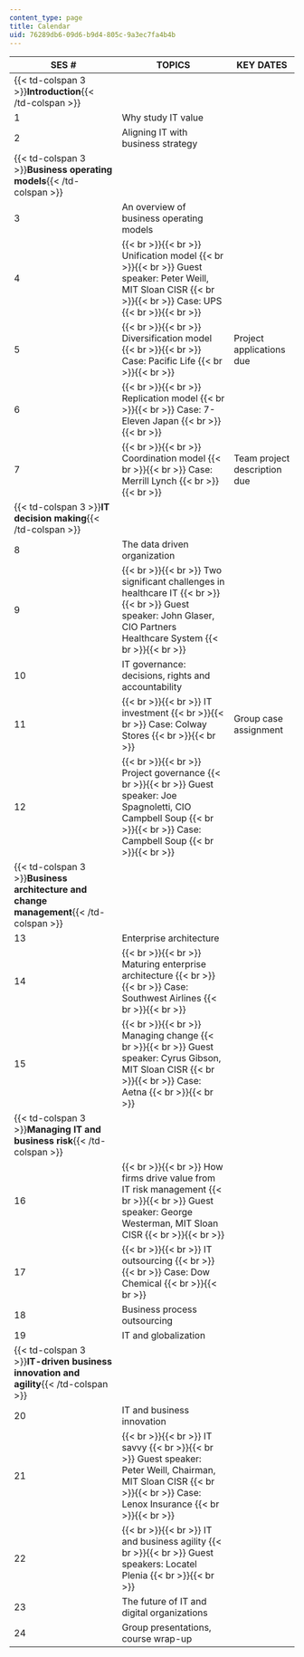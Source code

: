 ```yaml
---
content_type: page
title: Calendar
uid: 76289db6-09d6-b9d4-805c-9a3ec7fa4b4b
---
```


| SES # | TOPICS | KEY DATES |
| --- | --- | --- |
| {{< td-colspan 3 >}}**Introduction**{{< /td-colspan >}} |||
| 1 | Why study IT value | &nbsp; |
| 2 | Aligning IT with business strategy | &nbsp; |
| {{< td-colspan 3 >}}**Business operating models**{{< /td-colspan >}} |||
| 3 | An overview of business operating models || {{< td-colspan 3 >}}Project descriptions posted{{< /td-colspan >}} |||
| 4 |  {{< br >}}{{< br >}} Unification model {{< br >}}{{< br >}} Guest speaker: Peter Weill, MIT Sloan CISR {{< br >}}{{< br >}} Case: UPS {{< br >}}{{< br >}}  | &nbsp; |
| 5 |  {{< br >}}{{< br >}} Diversification model {{< br >}}{{< br >}} Case: Pacific Life {{< br >}}{{< br >}}  | Project applications due |
| 6 |  {{< br >}}{{< br >}} Replication model {{< br >}}{{< br >}} Case: 7-Eleven Japan {{< br >}}{{< br >}}  | &nbsp; |
| 7 |  {{< br >}}{{< br >}} Coordination model {{< br >}}{{< br >}} Case: Merrill Lynch {{< br >}}{{< br >}}  | Team project description due |
| {{< td-colspan 3 >}}**IT decision making**{{< /td-colspan >}} |||
| 8 | The data driven organization | &nbsp; |
| 9 |  {{< br >}}{{< br >}} Two significant challenges in healthcare IT {{< br >}}{{< br >}} Guest speaker: John Glaser, CIO Partners Healthcare System {{< br >}}{{< br >}}  | &nbsp; |
| 10 | IT governance: decisions, rights and accountability | &nbsp; |
| 11 |  {{< br >}}{{< br >}} IT investment {{< br >}}{{< br >}} Case: Colway Stores {{< br >}}{{< br >}}  | Group case assignment |
| 12 |  {{< br >}}{{< br >}} Project governance {{< br >}}{{< br >}} Guest speaker: Joe Spagnoletti, CIO Campbell Soup {{< br >}}{{< br >}} Case: Campbell Soup {{< br >}}{{< br >}}  | &nbsp; |
| {{< td-colspan 3 >}}**Business architecture and change management**{{< /td-colspan >}} |||
| 13 | Enterprise architecture | &nbsp; |
| 14 |  {{< br >}}{{< br >}} Maturing enterprise architecture {{< br >}}{{< br >}} Case: Southwest Airlines {{< br >}}{{< br >}}  | &nbsp; |
| 15 |  {{< br >}}{{< br >}} Managing change {{< br >}}{{< br >}} Guest speaker: Cyrus Gibson, MIT Sloan CISR {{< br >}}{{< br >}} Case: Aetna {{< br >}}{{< br >}}  | &nbsp; |
| {{< td-colspan 3 >}}**Managing IT and business risk**{{< /td-colspan >}} |||
| 16 |  {{< br >}}{{< br >}} How firms drive value from IT risk management {{< br >}}{{< br >}} Guest speaker: George Westerman, MIT Sloan CISR {{< br >}}{{< br >}}  | &nbsp; |
| 17 |  {{< br >}}{{< br >}} IT outsourcing {{< br >}}{{< br >}} Case: Dow Chemical {{< br >}}{{< br >}}  | &nbsp; |
| 18 | Business process outsourcing | &nbsp; |
| 19 | IT and globalization | &nbsp; |
| {{< td-colspan 3 >}}**IT-driven business innovation and agility**{{< /td-colspan >}} |||
| 20 | IT and business innovation | &nbsp; |
| 21 |  {{< br >}}{{< br >}} IT savvy {{< br >}}{{< br >}} Guest speaker: Peter Weill, Chairman, MIT Sloan CISR {{< br >}}{{< br >}} Case: Lenox Insurance {{< br >}}{{< br >}}  | &nbsp; |
| 22 |  {{< br >}}{{< br >}} IT and business agility {{< br >}}{{< br >}} Guest speakers: Locatel Plenia {{< br >}}{{< br >}}  | &nbsp; |
| 23 | The future of IT and digital organizations | &nbsp; |
| 24 | Group presentations, course wrap-up |